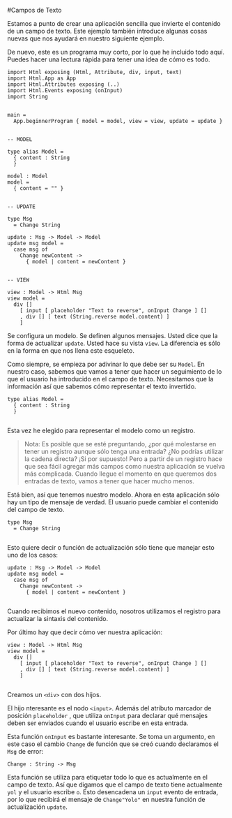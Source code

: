 #Campos de Texto 

Estamos a punto de crear una aplicación sencilla que invierte el contenido de un campo de texto. Este ejemplo también introduce algunas cosas nuevas que nos ayudará en nuestro siguiente ejemplo.

De nuevo, este es un programa muy corto, por lo que he incluido todo aquí.  Puedes hacer una lectura rápida para tener una idea de cómo es  todo.

```
import Html exposing (Html, Attribute, div, input, text)
import Html.App as App
import Html.Attributes exposing (..)
import Html.Events exposing (onInput)
import String


main =
  App.beginnerProgram { model = model, view = view, update = update }


-- MODEL

type alias Model =
  { content : String
  }

model : Model
model =
  { content = "" }


-- UPDATE

type Msg
  = Change String

update : Msg -> Model -> Model
update msg model =
  case msg of
    Change newContent ->
      { model | content = newContent }


-- VIEW

view : Model -> Html Msg
view model =
  div []
    [ input [ placeholder "Text to reverse", onInput Change ] []
    , div [] [ text (String.reverse model.content) ]
    ]

```

Se configura un modelo. Se definen algunos mensajes. Usted dice que la forma de actualizar `update`. Usted hace su vista `view`. La diferencia es sólo en la forma en que nos llena este esqueleto. 

Como siempre, se empieza por adivinar lo que debe ser su `Model`. En nuestro caso, sabemos que vamos a tener que hacer un seguimiento de lo que el usuario ha introducido en el campo de texto. Necesitamos que la información así que sabemos cómo representar el texto invertido.

```
type alias Model =
  { content : String
  }


```
Esta vez he elegido para representar el modelo como un registro. 

> Nota: Es posible que se esté preguntando, ¿por qué molestarse en tener un registro aunque sólo tenga una entrada? ¿No podrías utilizar la cadena directa? ¡Si por supuesto! Pero a partir de un registro hace que sea fácil agregar más campos como nuestra aplicación se vuelva más complicada. Cuando llegue el momento en que queremos dos entradas de texto, vamos a tener que hacer mucho menos.

Está bien, así que tenemos nuestro modelo. Ahora en esta aplicación sólo hay un tipo de mensaje de verdad. El usuario puede cambiar el contenido del campo de texto.

```
type Msg
  = Change String


```

Esto quiere decir o función de actualización sólo tiene que manejar esto uno de los casos:

```
update : Msg -> Model -> Model
update msg model =
  case msg of
    Change newContent ->
      { model | content = newContent }


```

Cuando recibimos el nuevo contenido, nosotros utilizamos  el registro para actualizar la  sintaxis del contenido.

Por último hay que decir cómo ver nuestra aplicación:

```
view : Model -> Html Msg
view model =
  div []
    [ input [ placeholder "Text to reverse", onInput Change ] []
    , div [] [ text (String.reverse model.content) ]
    ]


```

Creamos un `<div>` con dos hijos.

El hijo nteresante es el  nodo `<input>`. Además del atributo marcador de posición `placeholder` , que utiliza `onInput` para declarar qué mensajes deben ser enviados cuando el usuario escribe en esta entrada.

Esta función `onInput` es bastante interesante. Se toma un argumento, en este caso el cambio `Change` de función que se creó cuando declaramos el `Msg` de error:

```
Change : String -> Msg
```

Esta función se utiliza para etiquetar todo lo que es actualmente en el campo de texto. Así que digamos que el campo de texto tiene actualmente `yol` y el usuario escribe `o`. Esto desencadena un `input` evento de entrada, por lo que recibirá el mensaje de `Change"Yolo"` en nuestra función de actualización `update`.
